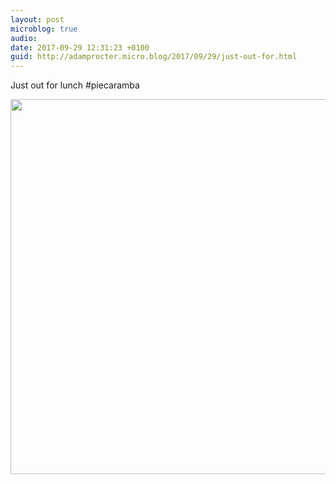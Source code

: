```yaml
---
layout: post
microblog: true
audio: 
date: 2017-09-29 12:31:23 +0100
guid: http://adamprocter.micro.blog/2017/09/29/just-out-for.html
---
```

Just out for lunch #piecaramba

<img src="http://discursive.adamprocter.co.uk/uploads/2017/1674a78f20.jpg" width="600" height="600" />
